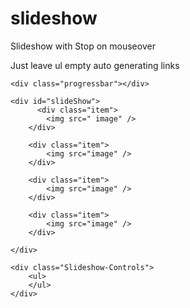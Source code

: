 # slideshow

Slideshow with Stop on mouseover

Just leave ul empty auto generating links

    <div class="progressbar"></div>
    
    <div id="slideShow">
          <div class="item">
            <img src=" image" />
        </div>
        
        <div class="item">
            <img src="image" />
        </div>
        
        <div class="item">
            <img src="image" />
        </div>
        
        <div class="item">
            <img src="image" />
        </div>
        
    </div>

    <div class="Slideshow-Controls">
        <ul>
        </ul>
    </div>
